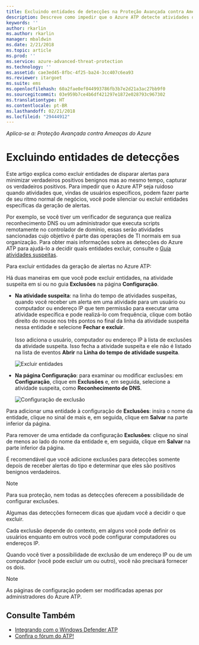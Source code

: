 ```yaml
---
title: Excluindo entidades de detecções na Proteção Avançada contra Ameaças do Azure | Microsoft Docs
description: Descreve como impedir que o Azure ATP detecte atividades de entidades específicas como suspeitas
keywords: ''
author: rkarlin
ms.author: rkarlin
manager: mbaldwin
ms.date: 2/21/2018
ms.topic: article
ms.prod: ''
ms.service: azure-advanced-threat-protection
ms.technology: ''
ms.assetid: cae3ed45-8fbc-4f25-ba24-3cc407c6ea93
ms.reviewer: itargoet
ms.suite: ems
ms.openlocfilehash: 60a2fae0ef044993786fb3b7e2d21a3ac27bb9f0
ms.sourcegitcommit: 03e959b7ce4b6df421297e1872e028793c967302
ms.translationtype: HT
ms.contentlocale: pt-BR
ms.lasthandoff: 02/21/2018
ms.locfileid: "29444912"
---
```

*Aplica-se a: Proteção Avançada contra Ameaças do Azure*



# <a name="excluding-entities-from-detections"></a>Excluindo entidades de detecções
Este artigo explica como excluir entidades de disparar alertas para minimizar verdadeiros positivos benignos mas ao mesmo tempo, capturar os verdadeiros positivos. Para impedir que o Azure ATP seja ruidoso quando atividades que, vindas de usuários específicos, podem fazer parte de seu ritmo normal de negócios, você pode silenciar ou excluir entidades específicas da geração de alertas.

Por exemplo, se você tiver um verificador de segurança que realiza reconhecimento DNS ou um administrador que executa scripts remotamente no controlador de domínio, essas serão atividades sancionadas cujo objetivo é parte das operações de TI normais em sua organização. Para obter mais informações sobre as detecções do Azure ATP para ajudá-lo a decidir quais entidades excluir, consulte o [Guia atividades suspeitas](suspicious-activity-guide.md).

Para excluir entidades da geração de alertas no Azure ATP:

Há duas maneiras em que você pode excluir entidades, na atividade suspeita em si ou no guia **Exclusões** na página **Configuração**.

- **Na atividade suspeita**: na linha do tempo de atividades suspeitas, quando você receber um alerta em uma atividade para um usuário ou computador ou endereço IP que tem permissão para executar uma atividade específica e pode realizá-lo com frequência, clique com botão direito do mouse nos três pontos no final da linha da atividade suspeita nessa entidade e selecione **Fechar e excluir**. <br></br>Isso adiciona o usuário, computador ou endereço IP à lista de exclusões da atividade suspeita. Isso fecha a atividade suspeita e ele não é listado na lista de eventos **Abrir** na **Linha do tempo de atividade suspeita**.

    ![Excluir entidades](./media/exclude-in-sa.png)

- **Na página Configuração**: para examinar ou modificar exclusões: em **Configuração**, clique em **Exclusões** e, em seguida, selecione a atividade suspeita, como **Reconhecimento de DNS**.

    ![Configuração de exclusão](./media/exclusions.png)

Para adicionar uma entidade à configuração de **Exclusões**: insira o nome da entidade, clique no sinal de mais e, em seguida, clique em **Salvar** na parte inferior da página.

Para remover de uma entidade da configuração **Exclusões**: clique no sinal de menos ao lado do nome da entidade e, em seguida, clique em **Salvar** na parte inferior da página.

É recomendável que você adicione exclusões para detecções somente depois de receber alertas do tipo e determinar que eles são positivos benignos verdadeiros. 

> [!NOTE]
> Para sua proteção, nem todas as detecções oferecem a possibilidade de configurar exclusões. 

Algumas das detecções fornecem dicas que ajudam você a decidir o que excluir. 

Cada exclusão depende do contexto, em alguns você pode definir os usuários enquanto em outros você pode configurar computadores ou endereços IP. 

Quando você tiver a possibilidade de exclusão de um endereço IP ou de um computador (você pode excluir um ou outro), você não precisará fornecer os dois.

> [!NOTE]
> As páginas de configuração podem ser modificadas apenas por administradores do Azure ATP.


## <a name="see-also"></a>Consulte Também

- [Integrando com o Windows Defender ATP](integrate-wd-atp.md)
- [Confira o fórum do ATP!](https://aka.ms/azureatpcommunity)